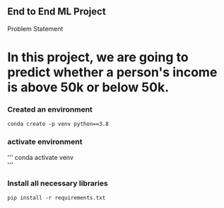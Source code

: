 ## End to End ML Project
Problem Statement 
# In this project, we are going to predict whether a person's income is above 50k or below 50k.

### Created an environment
```
conda create -p venv python==3.8
```

### activate environment
'''
conda activate venv\
'''

### Install all necessary libraries
```
pip install -r requirements.txt
```